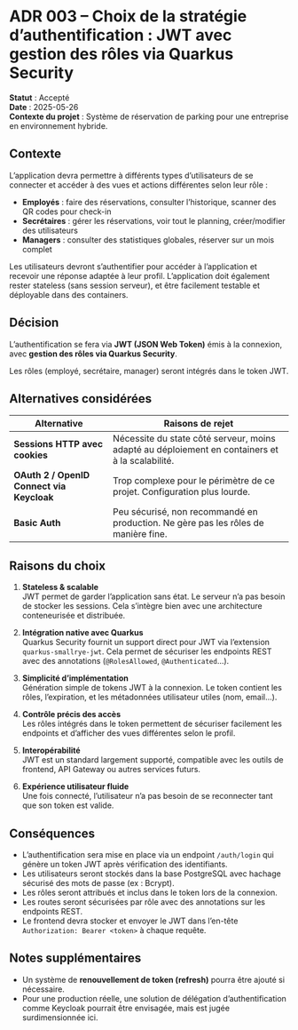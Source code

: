 # ADR 003 – Choix de la stratégie d’authentification : JWT avec gestion des rôles via Quarkus Security

**Statut** : Accepté  
**Date** : 2025-05-26  
**Contexte du projet** : Système de réservation de parking pour une entreprise en environnement hybride.

## Contexte

L’application devra permettre à différents types d’utilisateurs de se connecter et accéder à des vues et actions différentes selon leur rôle :

- **Employés** : faire des réservations, consulter l’historique, scanner des QR codes pour check-in
- **Secrétaires** : gérer les réservations, voir tout le planning, créer/modifier des utilisateurs
- **Managers** : consulter des statistiques globales, réserver sur un mois complet

Les utilisateurs devront s’authentifier pour accéder à l’application et recevoir une réponse adaptée à leur profil. L’application doit également rester stateless (sans session serveur), et être facilement testable et déployable dans des containers.

## Décision

L’authentification se fera via **JWT (JSON Web Token)** émis à la connexion, avec **gestion des rôles via Quarkus Security**.  

Les rôles (employé, secrétaire, manager) seront intégrés dans le token JWT.

## Alternatives considérées

| Alternative                        | Raisons de rejet |
|------------------------------------|------------------|
| **Sessions HTTP avec cookies**     | Nécessite du state côté serveur, moins adapté au déploiement en containers et à la scalabilité. |
| **OAuth 2 / OpenID Connect via Keycloak** | Trop complexe pour le périmètre de ce projet. Configuration plus lourde. |
| **Basic Auth**                     | Peu sécurisé, non recommandé en production. Ne gère pas les rôles de manière fine. |

## Raisons du choix

1. **Stateless & scalable**  
   JWT permet de garder l’application sans état. Le serveur n’a pas besoin de stocker les sessions. Cela s’intègre bien avec une architecture conteneurisée et distribuée.

2. **Intégration native avec Quarkus**  
   Quarkus Security fournit un support direct pour JWT via l’extension `quarkus-smallrye-jwt`. Cela permet de sécuriser les endpoints REST avec des annotations (`@RolesAllowed`, `@Authenticated`...).

3. **Simplicité d’implémentation**  
   Génération simple de tokens JWT à la connexion. Le token contient les rôles, l’expiration, et les métadonnées utilisateur utiles (nom, email...).

4. **Contrôle précis des accès**  
   Les rôles intégrés dans le token permettent de sécuriser facilement les endpoints et d’afficher des vues différentes selon le profil.

5. **Interopérabilité**  
   JWT est un standard largement supporté, compatible avec les outils de frontend, API Gateway ou autres services futurs.

6. **Expérience utilisateur fluide**  
   Une fois connecté, l’utilisateur n’a pas besoin de se reconnecter tant que son token est valide.

## Conséquences

- L’authentification sera mise en place via un endpoint `/auth/login` qui génère un token JWT après vérification des identifiants.
- Les utilisateurs seront stockés dans la base PostgreSQL avec hachage sécurisé des mots de passe (ex : Bcrypt).
- Les rôles seront attribués et inclus dans le token lors de la connexion.
- Les routes seront sécurisées par rôle avec des annotations sur les endpoints REST.
- Le frontend devra stocker et envoyer le JWT dans l’en-tête `Authorization: Bearer <token>` à chaque requête.

## Notes supplémentaires

- Un système de **renouvellement de token (refresh)** pourra être ajouté si nécessaire.
- Pour une production réelle, une solution de délégation d’authentification comme Keycloak pourrait être envisagée, mais est jugée surdimensionnée ici.
